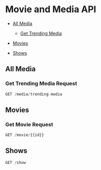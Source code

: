 # Movie and Media API

- [All Media](#all-media)
	- [Get Trending Media](#get-trending-media-request)
- [Movies](#movies)

- [Shows](#shows)







## All Media

### Get Trending Media Request

``` js
GET /media/trending-media
```




## Movies

### Get Movie Request

``` js
GET /movie/{{id}}
```

## Shows

``` js
GET /show
```